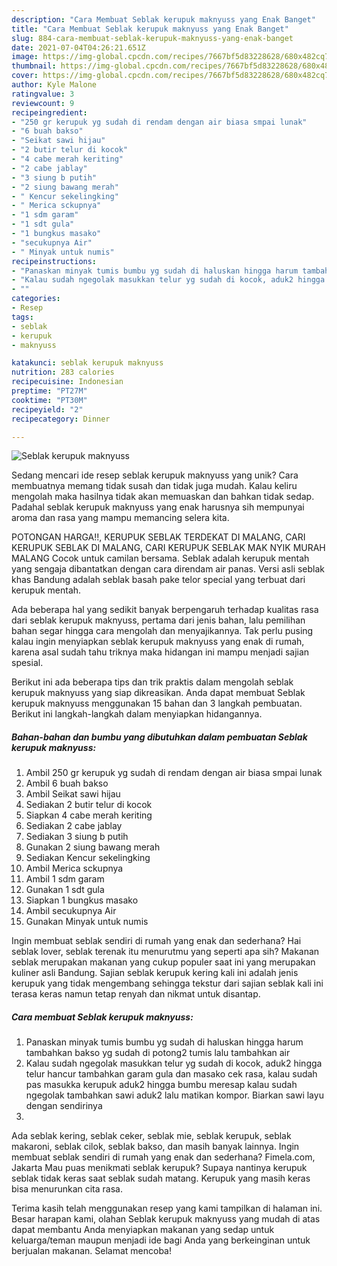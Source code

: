 ```yaml
---
description: "Cara Membuat Seblak kerupuk maknyuss yang Enak Banget"
title: "Cara Membuat Seblak kerupuk maknyuss yang Enak Banget"
slug: 884-cara-membuat-seblak-kerupuk-maknyuss-yang-enak-banget
date: 2021-07-04T04:26:21.651Z
image: https://img-global.cpcdn.com/recipes/7667bf5d83228628/680x482cq70/seblak-kerupuk-maknyuss-foto-resep-utama.jpg
thumbnail: https://img-global.cpcdn.com/recipes/7667bf5d83228628/680x482cq70/seblak-kerupuk-maknyuss-foto-resep-utama.jpg
cover: https://img-global.cpcdn.com/recipes/7667bf5d83228628/680x482cq70/seblak-kerupuk-maknyuss-foto-resep-utama.jpg
author: Kyle Malone
ratingvalue: 3
reviewcount: 9
recipeingredient:
- "250 gr kerupuk yg sudah di rendam dengan air biasa smpai lunak"
- "6 buah bakso"
- "Seikat sawi hijau"
- "2 butir telur di kocok"
- "4 cabe merah keriting"
- "2 cabe jablay"
- "3 siung b putih"
- "2 siung bawang merah"
- " Kencur sekelingking"
- " Merica sckupnya"
- "1 sdm garam"
- "1 sdt gula"
- "1 bungkus masako"
- "secukupnya Air"
- " Minyak untuk numis"
recipeinstructions:
- "Panaskan minyak tumis bumbu yg sudah di haluskan hingga harum tambahkan bakso yg sudah di potong2 tumis lalu tambahkan air"
- "Kalau sudah ngegolak masukkan telur yg sudah di kocok, aduk2 hingga telur hancur tambahkan garam gula dan masako cek rasa, kalau sudah pas masukka kerupuk aduk2 hingga bumbu meresap kalau sudah ngegolak tambahkan sawi aduk2 lalu matikan kompor. Biarkan sawi layu dengan sendirinya"
- ""
categories:
- Resep
tags:
- seblak
- kerupuk
- maknyuss

katakunci: seblak kerupuk maknyuss 
nutrition: 283 calories
recipecuisine: Indonesian
preptime: "PT27M"
cooktime: "PT30M"
recipeyield: "2"
recipecategory: Dinner

---
```



![Seblak kerupuk maknyuss](https://img-global.cpcdn.com/recipes/7667bf5d83228628/680x482cq70/seblak-kerupuk-maknyuss-foto-resep-utama.jpg)

Sedang mencari ide resep seblak kerupuk maknyuss yang unik? Cara membuatnya memang tidak susah dan tidak juga mudah. Kalau keliru mengolah maka hasilnya tidak akan memuaskan dan bahkan tidak sedap. Padahal seblak kerupuk maknyuss yang enak harusnya sih mempunyai aroma dan rasa yang mampu memancing selera kita.

POTONGAN HARGA!!, KERUPUK SEBLAK TERDEKAT DI MALANG, CARI KERUPUK SEBLAK DI MALANG, CARI KERUPUK SEBLAK MAK NYIK MURAH MALANG Cocok untuk camilan bersama. Seblak adalah kerupuk mentah yang sengaja dibantatkan dengan cara direndam air panas. Versi asli seblak khas Bandung adalah seblak basah pake telor special yang terbuat dari kerupuk mentah.

Ada beberapa hal yang sedikit banyak berpengaruh terhadap kualitas rasa dari seblak kerupuk maknyuss, pertama dari jenis bahan, lalu pemilihan bahan segar hingga cara mengolah dan menyajikannya. Tak perlu pusing kalau ingin menyiapkan seblak kerupuk maknyuss yang enak di rumah, karena asal sudah tahu triknya maka hidangan ini mampu menjadi sajian spesial.


Berikut ini ada beberapa tips dan trik praktis dalam mengolah seblak kerupuk maknyuss yang siap dikreasikan. Anda dapat membuat Seblak kerupuk maknyuss menggunakan 15 bahan dan 3 langkah pembuatan. Berikut ini langkah-langkah dalam menyiapkan hidangannya.

<!--inarticleads1-->

##### Bahan-bahan dan bumbu yang dibutuhkan dalam pembuatan Seblak kerupuk maknyuss:

1. Ambil 250 gr kerupuk yg sudah di rendam dengan air biasa smpai lunak
1. Ambil 6 buah bakso
1. Ambil Seikat sawi hijau
1. Sediakan 2 butir telur di kocok
1. Siapkan 4 cabe merah keriting
1. Sediakan 2 cabe jablay
1. Sediakan 3 siung b putih
1. Gunakan 2 siung bawang merah
1. Sediakan  Kencur sekelingking
1. Ambil  Merica sckupnya
1. Ambil 1 sdm garam
1. Gunakan 1 sdt gula
1. Siapkan 1 bungkus masako
1. Ambil secukupnya Air
1. Gunakan  Minyak untuk numis


Ingin membuat seblak sendiri di rumah yang enak dan sederhana? Hai seblak lover, seblak terenak itu menurutmu yang seperti apa sih? Makanan seblak merupakan makanan yang cukup populer saat ini yang merupakan kuliner asli Bandung. Sajian seblak kerupuk kering kali ini adalah jenis kerupuk yang tidak mengembang sehingga tekstur dari sajian seblak kali ini terasa keras namun tetap renyah dan nikmat untuk disantap. 

<!--inarticleads2-->

##### Cara membuat Seblak kerupuk maknyuss:

1. Panaskan minyak tumis bumbu yg sudah di haluskan hingga harum tambahkan bakso yg sudah di potong2 tumis lalu tambahkan air
1. Kalau sudah ngegolak masukkan telur yg sudah di kocok, aduk2 hingga telur hancur tambahkan garam gula dan masako cek rasa, kalau sudah pas masukka kerupuk aduk2 hingga bumbu meresap kalau sudah ngegolak tambahkan sawi aduk2 lalu matikan kompor. Biarkan sawi layu dengan sendirinya
1. 


Ada seblak kering, seblak ceker, seblak mie, seblak kerupuk, seblak makaroni, seblak cilok, seblak bakso, dan masih banyak lainnya. Ingin membuat seblak sendiri di rumah yang enak dan sederhana? Fimela.com, Jakarta Mau puas menikmati seblak kerupuk? Supaya nantinya kerupuk seblak tidak keras saat seblak sudah matang. Kerupuk yang masih keras bisa menurunkan cita rasa. 

Terima kasih telah menggunakan resep yang kami tampilkan di halaman ini. Besar harapan kami, olahan Seblak kerupuk maknyuss yang mudah di atas dapat membantu Anda menyiapkan makanan yang sedap untuk keluarga/teman maupun menjadi ide bagi Anda yang berkeinginan untuk berjualan makanan. Selamat mencoba!
